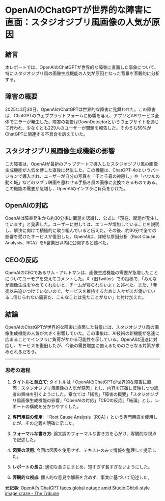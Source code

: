 # OpenAIのChatGPTが世界的な障害に直面：スタジオジブリ風画像の人気が原因

## 緒言

本レポートでは、OpenAIのChatGPTが世界的な障害に直面した事象について、特にスタジオジブリ風の画像生成機能の人気が原因となった背景を客観的に分析する。

## 障害の概要

2025年3月30日、OpenAIのChatGPTは世界的な障害に見舞われた。この障害は、ChatGPTのウェブプラットフォームに影響を与え、アプリとAPIサービス全体でエラーが発生した。障害の報告はDownDetectorというウェブサイトを通じて行われ、少なくとも229人のユーザーが問題を報告した。そのうち59%がChatGPTに関連する不具合を訴えていた。

## スタジオジブリ風画像生成機能の影響

この障害は、OpenAIが最新のアップデートで導入したスタジオジブリ風の画像生成機能が人気を博した直後に発生した。この機能は、ChatGPT-4oというバージョンで導入され、ユーザーが自分の写真を「千と千尋の神隠し」や「ハウルの動く城」などのジブリ映画を思わせる手描き風の画像に変換できるものである。この機能の需要が急増し、OpenAIのインフラに負荷をかけた。

## OpenAIの対応

OpenAIは障害発生から約30分後に問題を認識し、公式に「現在、問題が発生しています」と発表した。ユーザーに対しては、エラーが増加していることを説明し、解決に向けて積極的に取り組んでいると伝えた。その後、約30分で全ての影響を受けたサービスが復旧した。OpenAIは、詳細な原因分析（Root Cause Analysis、RCA）を5営業日以内に公開すると述べた。

## CEOの反応

OpenAIのCEOであるサム・アルトマンは、画像生成機能の需要が急増したことについてユーモアを交えてコメントした。X（旧Twitter）での投稿で、「みんなが画像生成をやめてくれないと、チームが寝られないよ」と述べた。また、「発売以来追いつけていないので、サービスを維持するために人々がまだ働いている...信じられない需要だ、こんなことは見たことがない」と付け加えた。

## 結論

OpenAIのChatGPTが世界的な障害に直面した背景には、スタジオジブリ風の画像生成機能の人気が大きく影響していた。この事象は、AI技術の新機能が急速に広まることでインフラに負荷がかかる可能性を示している。OpenAIは迅速に対応し、サービスを復旧したが、今後の需要増加に備えるためのさらなる対策が求められるだろう。

---

### 思考の過程

1. **タイトルと章立て**: タイトルは「OpenAIのChatGPTが世界的な障害に直面：スタジオジブリ風画像の人気が原因」とし、内容を正確に反映しつつ読者の興味を引くようにした。章立ては「緒言」「障害の概要」「スタジオジブリ風画像生成機能の影響」「OpenAIの対応」「CEOの反応」「結論」とし、レポートの構成を分かりやすくした。

2. **専門用語の使用**: 「Root Cause Analysis（RCA）」という専門用語を使用したが、その定義を明確に示した。

3. **フォーマルな書き方**: 論文調のフォーマルな書き方を心がけ、客観的な視点で記述した。

4. **図表の活用**: 今回は図表を使用せず、テキストのみで情報を整理して提示した。

5. **レポートの長さ**: 適切な長さにまとめ、短すぎず長すぎないようにした。

6. **客観的な視点**: 個人的な意見や解釈を含めず、事実に基づいて記述した。

**元記事:** [OpenAI's ChatGPT faces global outage amid Studio Ghibli-style image craze - The Tribune](https://www.tribuneindia.com/news/trending/openais-chatgpt-faces-global-outage-amid-studio-ghibli-style-image-craze/)